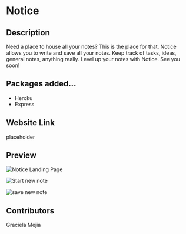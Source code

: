 # Notice

## Description

Need a place to house all your notes? This is the place for that. Notice allows you to write and save all your notes. Keep track of tasks, ideas, general notes, anything really. Level up your notes with Notice. See you soon!

## Packages added...

- Heroku
- Express

## Website Link

placeholder

## Preview

![Notice Landing Page](https://user-images.githubusercontent.com/108241017/194727554-dda725f5-eefb-4d36-b9cb-4c0139a4fed8.png)

![Start new note](https://user-images.githubusercontent.com/108241017/194727556-35c8206f-a8fe-4abf-851b-1a6e29a4b02e.png)

![save new note](https://user-images.githubusercontent.com/108241017/194727558-9717d26f-8b2f-4fac-a94a-9b0d2f4abf8a.png)

## Contributors

Graciela Mejia
